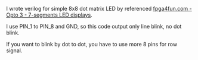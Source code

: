 I wrote verilog for simple 8x8 dot matrix LED by referenced [fpga4fun.com - Opto 3 - 7-segments LED displays](https://www.fpga4fun.com/Opto3.html).

I use PIN_1 to PIN_8 and GND, so this code output only line blink, no dot blink.

If you want to blink by dot to dot, you have to use more 8 pins for row signal.